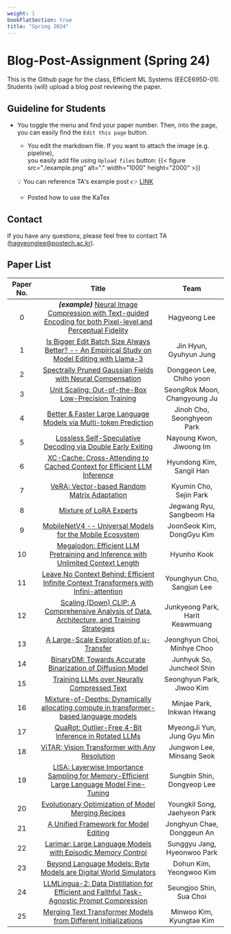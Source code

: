 ```yaml
---
weight: 1
bookFlatSection: true
title: "Spring 2024"
---
```


# Blog-Post-Assignment (Spring 24)

This is the Github page for the class, Efficient ML Systems (EECE695D-01).  Students (will) upload a blog post reviewing the paper.

## Guideline for Students
* You toggle the menu and find your paper number. Then, into the page, you can easily find the ```Edit this page``` button.
     * You edit the markdown file. If you want to attach the image (e.g. pipeline), <br> you easily add file using ```Upload files``` button:
          {{< figure src="./example.png" alt="." width="1000" height="2000" >}}

     💡 You can reference TA's example post 👉 [LINK](https://effml-postech.github.io/docs/spring24/0_taco_example/)
     * Posted how to use the KaTex

## Contact
If you have any questions, please feel free to contact TA (hagyeonglee@postech.ac.kr).

## Paper List

| Paper No. | Title | Team |
|:---:|:---:|:---:|
| 0 | **_(example)_** [Neural Image Compression with Text-guided Encoding for both Pixel-level and Perceptual Fidelity](https://arxiv.org/abs/2403.02944) | Hagyeong Lee |
| 1 | [Is Bigger Edit Batch Size Always Better? -- An Empirical Study on Model Editing with Llama-3         	](https//arxiv.org/abs/2405.00666) | Jin Hyun,  Gyuhyun Jung |
| 2 | [Spectrally Pruned Gaussian Fields with Neural Compensation                          	](https//arxiv.org/pdf/2405.00676) | Donggeon Lee,  Chiho yoon |
| 3 | [Unit Scaling: Out-of-the-Box Low-Precision Training                              	](https//arxiv.org/abs/2303.11257) | SeongRok Moon,  Changyoung Ju |
| 4 | [Better & Faster Large Language Models via Multi-token Prediction                       	](https//arxiv.org/abs/2404.19737) | Jinoh Cho,  Seonghyeon Park |
| 5 | [Lossless Self-Speculative Decoding via Double Early Exiting                          	](https//arxiv.org/abs/2404.18911) | Nayoung Kwon, Jiwoong Im |
| 6 | [XC-Cache: Cross-Attending to Cached Context for Efficient LLM Inference                    	](https//arxiv.org/abs/2404.15420) | Hyundong Kim, Sangil Han |
| 7 | [VeRA: Vector-based Random Matrix Adaptation                                  	](https//arxiv.org/abs/2310.11454) | Kyumin Cho, Sejin Park |
| 8 | [Mixture of LoRA Experts                                            	](https//arxiv.org/abs/2404.13628) | Jegwang Ryu, Sangbeom Ha |
| 9 | [MobileNetV4 -- Universal Models for the Mobile Ecosystem                           	](https//arxiv.org/abs/2404.10518) | JoonSeok Kim, DongGyu Kim |
| 10 | [Megalodon: Efficient LLM Pretraining and Inference with Unlimited Context Length               	](https//arxiv.org/pdf/2404.08801) | Hyunho Kook |
| 11 | [Leave No Context Behind: Efficient Infinite Context Transformers with Infini-attention            	](https//arxiv.org/abs/2404.07143) | Younghyun Cho, Sangjun Lee |
| 12 | [Scaling (Down) CLIP: A Comprehensive Analysis of Data, Architecture, and Training Strategies         	](https//arxiv.org/abs/2404.08197) | Junkyeong Park, Harit Keawmuang |
| 13 | [A Large-Scale Exploration of μ-Transfer                                    	](https//arxiv.org/abs/2404.05728) | Jeonghyun Choi, Minhye Choo |
| 14 | [BinaryDM: Towards Accurate Binarization of Diffusion Model                          	](https//arxiv.org/abs/2404.05662) | Junhyuk So, Juncheol Shin |
| 15 | [Training LLMs over Neurally Compressed Text                                  	](https//arxiv.org/abs/2404.03626) | Seonghyun Park, Jiwoo Kim |
| 16 | [Mixture-of-Depths: Dynamically allocating compute in transformer-based language models            	](https//arxiv.org/abs/2404.02258) | Minjae Park, Inkwan Hwang |
| 17 | [QuaRot: Outlier-Free 4-Bit Inference in Rotated LLMs                             	](https//arxiv.org/abs/2404.00456) | MyeongJi Yun, Jung Gyu Min |
| 18 | [ViTAR: Vision Transformer with Any Resolution                                 	](https//arxiv.org/abs/2403.18361) | Jungwon Lee, Minsang Seok |
| 19 | [LISA: Layerwise Importance Sampling for Memory-Efficient Large Language Model Fine-Tuning           	](https//arxiv.org/abs/2403.17919) | Sungbin Shin, Dongyeop Lee |
| 20 | [Evolutionary Optimization of Model Merging Recipes                              	](https//arxiv.org/abs/2403.13187) | Youngkil Song, Jaehyeon Park |
| 21 | [A Unified Framework for Model Editing                                     	](https//arxiv.org/abs/2403.14236) | Jonghyun Chae, Donggeun An |
| 22 | [Larimar: Large Language Models with Episodic Memory Control                          	](https//arxiv.org/abs/2403.11901) | Sunggyu Jang, Hyeonwoo Park |
| 23 | [Beyond Language Models: Byte Models are Digital World Simulators                       	](https//arxiv.org/abs/2402.19155) | Dohun Kim, Yeongwoo Kim |
| 24 | [LLMLingua-2: Data Distillation for Efficient and Faithful Task-Agnostic Prompt Compression          	](https//arxiv.org/abs/2403.12968) | Seungjoo Shin, Sua Choi |
| 25 | [Merging Text Transformer Models from Different Initializations                        	](https//arxiv.org/abs/2403.00986) | Minwoo Kim, Kyungtae Kim |
